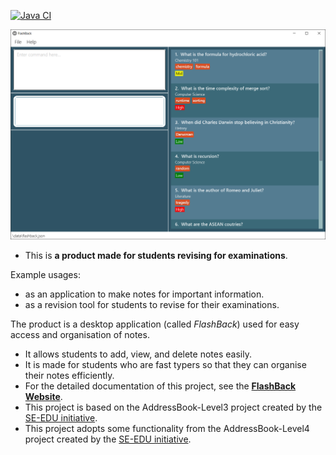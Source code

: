 [![Java CI](https://github.com/AY2021S2-CS2103T-T13-3/tp/actions/workflows/gradle.yml/badge.svg)](https://github.com/AY2021S2-CS2103T-T13-3/tp/actions/workflows/gradle.yml)

![Ui](docs/images/Ui.png)

* This is **a product made for students revising for examinations**.<br>

Example usages:
* as an application to make notes for important information.
* as a revision tool for students to revise for their examinations.

The product is a desktop application (called _FlashBack_) used for easy access and organisation of notes.
 * It allows students to add, view, and delete notes easily.
 * It is made for students who are fast typers so that they can organise their notes efficiently.
* For the detailed documentation of this project, see the **[FlashBack Website](https://ay2021s2-cs2103t-t13-3.github.io/tp/)**.
* This project is based on the AddressBook-Level3 project created by the [SE-EDU initiative](https://se-education.org).
* This project adopts some functionality from the AddressBook-Level4 project created by the [SE-EDU initiative](https://github.com/se-edu/addressbook-level4).
